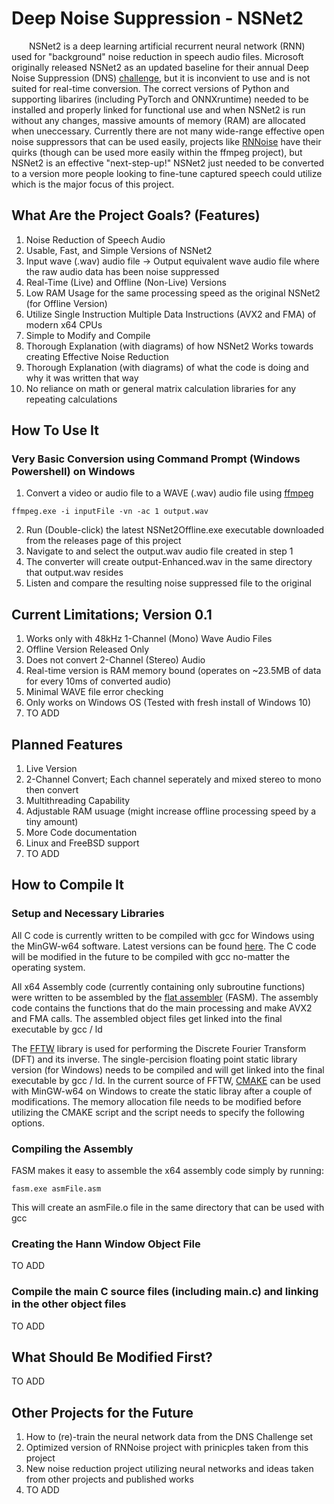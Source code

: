 # Deep Noise Suppression - NSNet2
&emsp;&emsp;NSNet2 is a deep learning artificial recurrent neural network (RNN) used for "background" noise reduction in speech audio files. Microsoft originally released NSNet2 as an updated baseline for their annual Deep Noise Suppression (DNS) [challenge](https://github.com/microsoft/DNS-Challenge/tree/master/NSNet2-baseline), but it is inconvient to use and is not suited for real-time conversion. The correct versions of Python and supporting libarires (including PyTorch and ONNXruntime) needed to be installed and properly linked for functional use and when NSNet2 is run without any changes, massive amounts of memory (RAM) are allocated when uneccessary. Currently there are not many wide-range effective open noise suppressors that can be used easily, projects like [RNNoise](https://github.com/xiph/rnnoise) have their quirks (though can be used more easily within the ffmpeg project), but NSNet2 is an effective "next-step-up!" NSNet2 just needed to be converted to a version more people looking to fine-tune captured speech could utilize which is the major focus of this project.

## What Are the Project Goals? (Features)
1. Noise Reduction of Speech Audio
2. Usable, Fast, and Simple Versions of NSNet2
3. Input wave (.wav) audio file -> Output equivalent wave audio file where the raw audio data has been noise suppressed
4. Real-Time (Live) and Offline (Non-Live) Versions
5. Low RAM Usage for the same processing speed as the original NSNet2 (for Offline Version)
6. Utilize Single Instruction Multiple Data Instructions (AVX2 and FMA) of modern x64 CPUs
7. Simple to Modify and Compile
8. Thorough Explanation (with diagrams) of how NSNet2 Works towards creating Effective Noise Reduction
9. Thorough Explanation (with diagrams) of what the code is doing and why it was written that way
10. No reliance on math or general matrix calculation libraries for any repeating calculations

## How To Use It
### Very Basic Conversion using Command Prompt (Windows Powershell) on Windows
1. Convert a video or audio file to a WAVE (.wav) audio file using [ffmpeg](https://www.gyan.dev/ffmpeg/builds/ffmpeg-release-full-shared.7z)
```
ffmpeg.exe -i inputFile -vn -ac 1 output.wav
```
2. Run (Double-click) the latest NSNet2Offline.exe executable downloaded from the releases page of this project
3. Navigate to and select the output.wav audio file created in step 1
4. The converter will create output-Enhanced.wav in the same directory that output.wav resides
5. Listen and compare the resulting noise suppressed file to the original

## Current Limitations; Version 0.1
1. Works only with 48kHz 1-Channel (Mono) Wave Audio Files
2. Offline Version Released Only
3. Does not convert 2-Channel (Stereo) Audio
4. Real-time version is RAM memory bound (operates on ~23.5MB of data for every 10ms of converted audio)
5. Minimal WAVE file error checking
6. Only works on Windows OS (Tested with fresh install of Windows 10)
7. TO ADD

## Planned Features
1. Live Version
2. 2-Channel Convert; Each channel seperately and mixed stereo to mono then convert
3. Multithreading Capability
4. Adjustable RAM usuage (might increase offline processing speed by a tiny amount)
5. More Code documentation
6. Linux and FreeBSD support
7. TO ADD

## How to Compile It
### Setup and Necessary Libraries
All C code is currently written to be compiled with gcc for Windows using the MinGW-w64 software. Latest versions can be found [here](https://winlibs.com/). The C code will be modified in the future to be compiled with gcc no-matter the operating system.

All x64 Assembly code (currently containing only subroutine functions) were written to be assembled by the [flat assembler](https://flatassembler.net/download.php) (FASM). The assembly code contains the functions that do the main processing and make AVX2 and FMA calls. The assembled object files get linked into the final executable by gcc / ld

The [FFTW](https://www.fftw.org/) library is used for performing the Discrete Fourier Transform (DFT) and its inverse. The single-percision floating point static library version (for Windows) needs to be compiled and will get linked into the final executable by gcc / ld. In the current source of FFTW, [CMAKE](https://cmake.org/) can be used with MinGW-w64 on Windows to create the static libray after a couple of modifications. The memory allocation file needs to be modified before utilizing the CMAKE script and the script needs to specify the following options.

### Compiling the Assembly
FASM makes it easy to assemble the x64 assembly code simply by running:
```
fasm.exe asmFile.asm
```
This will create an asmFile.o file in the same directory that can be used with gcc

### Creating the Hann Window Object File
TO ADD

### Compile the main C source files (including main.c) and linking in the other object files
TO ADD

## What Should Be Modified First?
TO ADD

## Other Projects for the Future
1. How to (re)-train the neural network data from the DNS Challenge set
2. Optimized version of RNNoise project with prinicples taken from this project
3. New noise reduction project utilizing neural networks and ideas taken from other projects and published works
4. TO ADD
